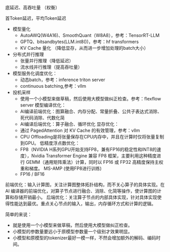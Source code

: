 

底延迟、高吞吐量 （权衡）

首Token延迟，平均Token延迟


- 模型量化
	- AutoAWQ(W4A16)、SmoothQuant（W8A8），参考：TensorRT-LLM
	- GPTQ、bitsandbytes(LLM.int8())，参考：hf transformers
	- KV Cache 量化 （降低显存，从而进一步增加处理的batch大小）
- 分布式并行推理
	- 张量并行推理（降低延迟）
	- 流水线并行推理（提高吞吐量）
- 模型服务化调度优化：
	- 动态batch，参考：inference triton server
	- continuous batching,参考：vllm
- 投机采样
	- 使用一个小模型来做草稿，然后使用大模型做纠正检查。参考：flexflow server
模型编译优化：
	- AI编译前端优化：图算融合、内存分配、常量折叠、公共子表达式消除、死代码消除、代数化简
	- AI编译后端优化：算子融合、循环优化
显存优化：
	- 通过 PagedAttention 对 KV Cache 的有效管理，参考：vllm
	- CPU Offloading是将张量保存在CPU内存中，并且在计算时仅将张量复制到GPU。
低精度浮点数优化：
	- FP8（NVIDIA H系列GPU开始支持FP8，兼有FP16的稳定性和INT8的速度），Nvidia Transformer Engine 兼容 FP8 框架，主要利用这种精度进行 GEMM（通用矩阵乘法）计算，同时以 FP16 或 FP32 高精度保持主权重和梯度。  MS-AMP (使用FP8进行训练)
	- FP16 / BF16 



前端优化：输入计算图，关注计算图整体拓扑结构，而不关心算子的具体实现。在 AI 编译器的前端优化，对算子节点进行融合、消除、化简等操作，使计算图的计算和存储开销最小。
后端优化：关注算子节点的内部具体实现，针对具体实现使得性能达到最优。重点关心节点的输入，输出，内存循环方式和计算的逻辑。




简单的来说：

- 就是使用一个小模型来做草稿，然后使用大模型做纠正检查。
- 小模型的参数量要远小于原模型参数量一个级别才效果明显。
- 小模型和原模型的tokenizer最好一模一样，不然会增加额外的解码、编码时间。














